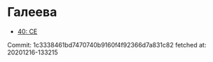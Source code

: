 # Галеева
- [40: CE](40.md)

Commit: 1c3338461bd7470740b9160f4f92366d7a831c82
 fetched at: 20201216-133215
